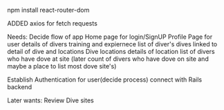 
npm install react-router-dom



ADDED axios for fetch requests

Needs:
Decide flow of app
  Home page for login/SignUP
  Profile Page for user
        details of divers training and expiernece
        list of diver's dives linked to detail of dive and locations
  Dive locations
        details of location
        list of divers who have dove at site
        (later count of divers who have dove on site and maybe a place to list most dove site's)

Establish Authentication for user(decide process)
connect with Rails backend


Later wants:
  Review Dive sites
